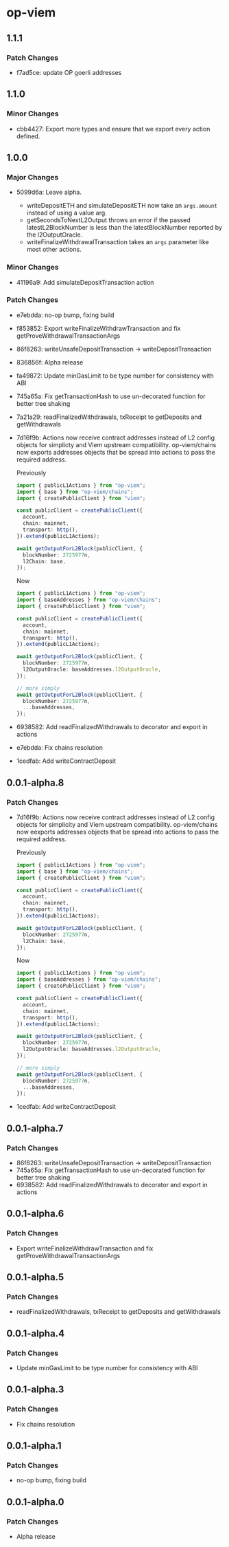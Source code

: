 # op-viem

## 1.1.1

### Patch Changes

- f7ad5ce: update OP goerli addresses

## 1.1.0

### Minor Changes

- cbb4427: Export more types and ensure that we export every action defined.

## 1.0.0

### Major Changes

- 5099d6a: Leave alpha.

  - writeDepositETH and simulateDepositETH now take an `args.amount` instead of using a value arg.
  - getSecondsToNextL2Output throws an error if the passed latestL2BlockNumber is less than the latestBlockNumber reported by the l2OutputOracle.
  - writeFinalizeWithdrawalTransaction takes an `args` parameter like most other actions.

### Minor Changes

- 41196a9: Add simulateDepositTransaction action

### Patch Changes

- e7ebdda: no-op bump, fixing build
- f853852: Export writeFinalizeWithdrawTransaction and fix getProveWithdrawalTransactionArgs
- 86f8263: writeUnsafeDepositTransaction -> writeDepositTransaction
- 836856f: Alpha release
- fa49872: Update minGasLimit to be type number for consistency with ABI
- 745a65a: Fix getTransactionHash to use un-decorated function for better tree shaking
- 7a21a29: readFinalizedWithdrawals, txReceipt to getDeposits and getWithdrawals
- 7d16f9b: Actions now receive contract addresses instead of L2 config objects for simplicty and Viem upstream compatibility. op-viem/chains now exports addresses objects that be spread into actions to pass the required address.

  Previously

  ```ts
  import { publicL1Actions } from "op-viem";
  import { base } from "op-viem/chains";
  import { createPublicClient } from "viem";

  const publicClient = createPublicClient({
    account,
    chain: mainnet,
    transport: http(),
  }).extend(publicL1Actions);

  await getOutputForL2Block(publicClient, {
    blockNumber: 2725977n,
    l2Chain: base,
  });
  ```

  Now

  ```ts
  import { publicL1Actions } from "op-viem";
  import { baseAddresses } from "op-viem/chains";
  import { createPublicClient } from "viem";

  const publicClient = createPublicClient({
    account,
    chain: mainnet,
    transport: http(),
  }).extend(publicL1Actions);

  await getOutputForL2Block(publicClient, {
    blockNumber: 2725977n,
    l2OutputOracle: baseAddresses.l2OutputOracle,
  });

  // more simply
  await getOutputForL2Block(publicClient, {
    blockNumber: 2725977n,
    ...baseAddresses,
  });
  ```

- 6938582: Add readFinalizedWithdrawals to decorator and export in actions
- e7ebdda: Fix chains resolution
- 1cedfab: Add writeContractDeposit

## 0.0.1-alpha.8

### Patch Changes

- 7d16f9b: Actions now receive contract addresses instead of L2 config objects for simplicity and Viem upstream compatibility. op-viem/chains now eexports addresses objects that be spread into actions to pass the required address.

  Previously

  ```ts
  import { publicL1Actions } from "op-viem";
  import { base } from "op-viem/chains";
  import { createPublicClient } from "viem";

  const publicClient = createPublicClient({
    account,
    chain: mainnet,
    transport: http(),
  }).extend(publicL1Actions);

  await getOutputForL2Block(publicClient, {
    blockNumber: 2725977n,
    l2Chain: base,
  });
  ```

  Now

  ```ts
  import { publicL1Actions } from "op-viem";
  import { baseAddresses } from "op-viem/chains";
  import { createPublicClient } from "viem";

  const publicClient = createPublicClient({
    account,
    chain: mainnet,
    transport: http(),
  }).extend(publicL1Actions);

  await getOutputForL2Block(publicClient, {
    blockNumber: 2725977n,
    l2OutputOracle: baseAddresses.l2OutputOracle,
  });

  // more simply
  await getOutputForL2Block(publicClient, {
    blockNumber: 2725977n,
    ...baseAddresses,
  });
  ```

- 1cedfab: Add writeContractDeposit

## 0.0.1-alpha.7

### Patch Changes

- 86f8263: writeUnsafeDepositTransaction -> writeDepositTransaction
- 745a65a: Fix getTransactionHash to use un-decorated function for better tree shaking
- 6938582: Add readFinalizedWithdrawals to decorator and export in actions

## 0.0.1-alpha.6

### Patch Changes

- Export writeFinalizeWithdrawTransaction and fix getProveWithdrawalTransactionArgs

## 0.0.1-alpha.5

### Patch Changes

- readFinalizedWithdrawals, txReceipt to getDeposits and getWithdrawals

## 0.0.1-alpha.4

### Patch Changes

- Update minGasLimit to be type number for consistency with ABI

## 0.0.1-alpha.3

### Patch Changes

- Fix chains resolution

## 0.0.1-alpha.1

### Patch Changes

- no-op bump, fixing build

## 0.0.1-alpha.0

### Patch Changes

- Alpha release
